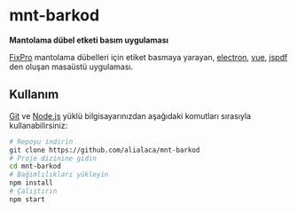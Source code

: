 # mnt-barkod

**Mantolama dübel etketi basım uygulaması**

[FixPro](https://www.fixpro.com.tr) mantolama dübelleri için etiket basmaya yarayan, [electron](), [vue](), [jspdf]() den oluşan masaüstü uygulaması.

## Kullanım

[Git](https://git-scm.com) ve [Node.js](https://nodejs.org/en/download/) yüklü bilgisayarınızdan aşağıdaki komutları sırasıyla kullanabilirsiniz:

```bash
# Repoyu indirin
git clone https://github.com/alialaca/mnt-barkod
# Proje dizinine gidin
cd mnt-barkod
# Bağımlılıkları yükleyin
npm install
# Çalıştırın
npm start
```

